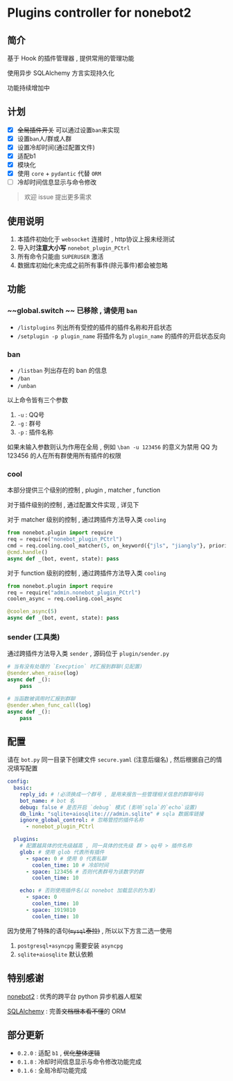 # Plugins controller for nonebot2
## 简介

基于 Hook 的插件管理器 , 提供常用的管理功能

使用异步 SQLAlchemy 方言实现持久化

功能持续增加中

## 计划

- [X] ~~全局插件开关~~ 可以通过设置`ban`来实现
- [X] 设置`ban`人/群或人群
- [X] 设置冷却时间(通过配置文件)
- [X] 适配b1
- [X] 模块化
- [X] 使用 `core` + `pydantic` 代替 `ORM`
- [ ] 冷却时间信息显示与命令修改

> 欢迎 issue 提出更多需求

## 使用说明

1. 本插件初始化于 `websocket` 连接时 , http协议上报未经测试
2. 导入时**注意大小写** `nonebot_plugin_PCtrl`
3. 所有命令只能由 `SUPERUSER` 激活
4. 数据库初始化未完成之前所有事件(除元事件)都会被忽略

## 功能

### ~~global.switch ~~ 已移除 , 请使用 `ban`

- `/listplugins` 列出所有受控的插件的插件名称和开启状态
- `/setplugin -p plugin_name` 将插件名为 `plugin_name` 的插件的开启状态反向

### ban

- `/listban` 列出存在的 ban 的信息
- `/ban`
- `/unban`
  
以上命令皆有三个参数 

1. `-u` : QQ号
2. `-g` : 群号
3. `-p` : 插件名称

如果未输入参数则认为作用在全局 , 例如 `\ban -u 123456` 的意义为禁用 QQ 为 123456 的人在所有群使用所有插件的权限

### cool

本部分提供三个级别的控制 , plugin , matcher , function

对于插件级别的控制 , 通过配置文件实现 , 详见下

对于 matcher 级别的控制 , 通过跨插件方法导入类 `cooling`
```py
from nonebot.plugin import require
req = require("nonebot_plugin_PCtrl")
cmd = req.cooling.cool_matcher(5, on_keyword({"jls", "jiangly"}, priority=10)) # 对一个 matcher 启用冷却
@cmd.handle()
async def _(bot, event, state): pass
```

对于 function 级别的控制 , 通过跨插件方法导入类 `cooling`
```py
from nonebot.plugin import require
req = require("admin.nonebot_plugin_PCtrl")
coolen_async = req.cooling.cool_async

@coolen_async(5)
async def _(bot, event, state): pass
```
### sender (工具类)

通过跨插件方法导入类 `sender` , 源码位于 `plugin/sender.py`

```py
# 当有没有处理的 `Execption` 时汇报到群聊(见配置)
@sender.when_raise(log)
async def _():
    pass

# 当函数被调用时汇报到群聊
@sender.when_func_call(log)
async def _():
    pass

```

## 配置
请在 `bot.py` 同一目录下创建文件 `secure.yaml` (注意后缀名) , 然后根据自己的情况填写配置
```yaml
config:
  basic:
    reply_id: # !必须换成一个群号 , 是用来报告一些管理相关信息的群聊号码
    bot_name: # bot 名
    debug: false # 是否开启 `debug` 模式 (影响`sqla`的`echo`设置)
    db_link: "sqlite+aiosqlite:///admin.sqlite" # sqla 数据库链接
    ignore_global_control: # 忽略管控的插件名称
      - nonebot_plugin_PCtrl

  plugins:
    # 配置越具体的优先级越高 , 同一具体的优先级 群 > qq号 > 插件名称
    glob: # 使用 glob 代表所有插件
      - space: 0 # 使用 0 代表私聊
        coolen_time: 10 # 冷却时间
      - space: 123456 # 否则代表群号为该数字的群
        coolen_time: 10

    echo: # 否则使用插件名(以 nonebot 加载显示的为准)
      - space: 0
        coolen_time: 10
      - space: 1919810
        coolen_time: 10

```

因为使用了特殊的语句~~(`mysql`泰拉)~~ , 所以以下方言二选一使用
1. `postgresql+asyncpg` 需要安装 `asyncpg`
2. `sqlite+aiosqlite` 默认依赖

## 特别感谢

[nonebot2](https://github.com/nonebot/nonebot2) : 优秀的跨平台 python 异步机器人框架

[SQLAlchemy](https://www.sqlalchemy.org/) : 完善~~文档根本看不懂~~的 ORM

## 部分更新

- `0.2.0` : 适配 `b1` , ~~优化整体逻辑~~
- `0.1.8` : 冷却时间信息显示与命令修改功能完成
- `0.1.6` : 全局冷却功能完成
